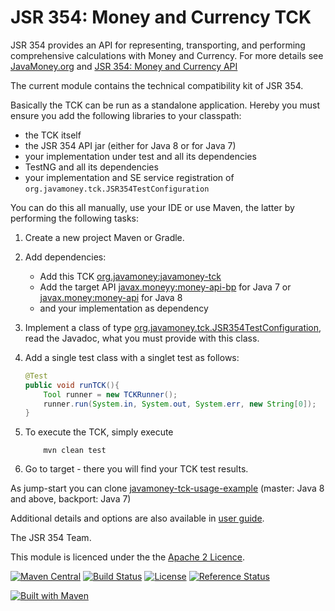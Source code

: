 JSR 354: Money and Currency TCK
===============================

JSR 354 provides an API for representing, transporting, and performing comprehensive calculations with Money and Currency. 
For more details see [JavaMoney.org](http://javamoney.org) and [JSR 354: Money and Currency API](https://jcp.org/en/jsr/detail?id=354)

The current module contains the technical compatibility kit of JSR 354.

Basically the TCK can be run as a standalone application. Hereby you must ensure you add the following libraries
to your classpath:
- the TCK itself
- the JSR 354 API jar (either for Java 8 or for Java 7)
- your implementation under test and all its dependencies
- TestNG and all its dependencies
- your implementation and SE service registration of `org.javamoney.tck.JSR354TestConfiguration`

You can do this all manually, use your IDE or use Maven, the latter by performing the following tasks:

1. Create a new project Maven or Gradle.
2. Add dependencies:
   * Add this TCK [org.javamoney:javamoney-tck](https://search.maven.org/#search%7Cgav%7C1%7Cg%3A%22org.javamoney%22%20AND%20a%3A%22javamoney-tck%22)
   * Add the target API [javax.moneyy:money-api-bp](https://search.maven.org/#search%7Cgav%7C1%7Cg%3A%22javax.money%22%20AND%20a%3A%22money-api-bp%22) for Java 7 or [javax.money:money-api](https://search.maven.org/#search%7Cgav%7C1%7Cg%3A%22javax.money%22%20AND%20a%3A%22money-api%22) for Java 8
   * and your implementation as dependency
3. Implement a class of type [org.javamoney.tck.JSR354TestConfiguration](./src/main/java/org/javamoney/tck/JSR354TestConfiguration.java), read the Javadoc, what you must provide with this class.
4. Add a single test class with a singlet test as follows:

     ```java
     @Test
     public void runTCK(){
         Tool runner = new TCKRunner();
         runner.run(System.in, System.out, System.err, new String[0]);
     }
     ```

5. To execute the TCK, simply execute

   ```
       mvn clean test
   ```

6. Go to target - there you will find your TCK test results.


As jump-start you can clone [javamoney-tck-usage-example](https://github.com/JavaMoney/javamoney-tck-usage-example) (master: Java 8 and above, backport: Java 7)

Additional details and options are also available in [user guide](src/main/asciidoc/userguide.adoc).

The JSR 354 Team.


This module is licenced under the the [Apache 2 Licence](https://www.apache.org/licenses/LICENSE-2.0.html).

[![Maven Central](https://img.shields.io/maven-central/v/org.javamoney/javamoney-tck.svg)](https://search.maven.org/#search%7Cgav%7C1%7Cg%3A%22org.javamoney%22%20AND%20a%3A%22javamoney-tck%22)
[![Build Status](https://api.travis-ci.org/JavaMoney/jsr354-tck.png?branch=master)](https://travis-ci.org/JavaMoney/jsr354-tck) [![License](http://img.shields.io/badge/license-Apache2-red.svg)](http://opensource.org/licenses/apache-2.0)
[![Reference Status](https://www.versioneye.com/java/org.javamoney:javamoney-tck/reference_badge.svg?style=flat)](https://www.versioneye.com/java/org.javamoney:javamoney-tck/references)

[![Built with Maven](http://maven.apache.org/images/logos/maven-feather.png)](http://maven.org/)
